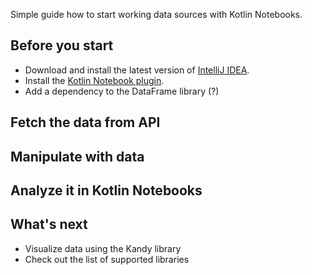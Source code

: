 [//]: # (title: Work with data sources in Kotlin Notebooks)

Simple guide how to start working data sources with Kotlin Notebooks.

## Before you start

* Download and install the latest version of [IntelliJ IDEA](https://www.jetbrains.com/idea/download/index.html).
* Install the [Kotlin Notebook plugin](https://plugins.jetbrains.com/plugin/16340-kotlin-notebook).
* Add a dependency to the DataFrame library (?)

## Fetch the data from API

## Manipulate with data

## Analyze it in Kotlin Notebooks

## What's next

* Visualize data using the Kandy library
* Check out the list of supported libraries